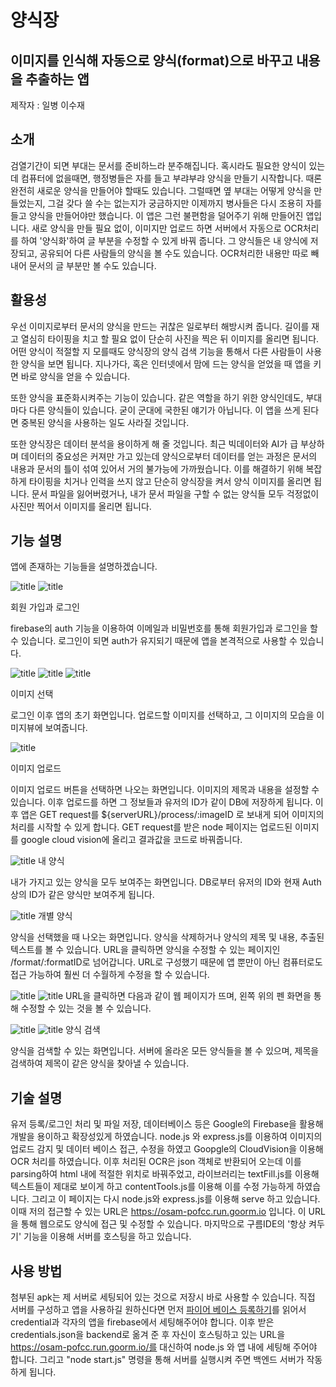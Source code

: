 # 양식장

## 이미지를 인식해 자동으로 양식(format)으로 바꾸고 내용을 추출하는 앱

제작자 : 일병 이수재

## 소개
 검열기간이 되면 부대는 문서를 준비하느라 분주해집니다. 혹시라도 필요한 양식이 있는데 컴퓨터에 없을때면, 행정병들은 자를 들고 부랴부랴 양식을 만들기 시작합니다. 때론 완전히 새로운 양식을 만들어야 할때도 있습니다. 그럴때면 옆 부대는 어떻게 양식을 만들었는지, 그걸 갖다 쓸 수는 없는지가 궁금하지만 이제까지 병사들은  다시 조용히 자를 들고 양식을 만들어야만 했습니다. 이 앱은 그런 불편함을 덜어주기 위해 만들어진 앱입니다. 새로 양식을 만들 필요 없이, 이미지만 업로드 하면 서버에서 자동으로 OCR처리를 하여 '양식화'하여 글 부분을 수정할 수 있게 바꿔 줍니다. 그 양식들은 내 양식에 저장되고, 공유되어 다른 사람들의 양식을 볼 수도 있습니다. OCR처리한 내용만 따로 빼내어 문서의 글 부분만 볼 수도 있습니다. 


## 활용성
  우선 이미지로부터 문서의 양식을 만드는 귀찮은 일로부터 해방시켜 줍니다. 길이를 재고 열심히 타이핑을 치고 할 필요 없이 단순히 사진을 찍은 뒤 이미지를 올리면 됩니다. 어떤 양식이 적절할 지 모를때도 양식장의 양식 검색 기능을 통해서 다른 사람들이 사용한 양식을 보면 됩니다. 지나가다, 혹은 인터넷에서 맘에 드는 양식을 얻었을 때 앱을 키면 바로 양식을 얻을 수 있습니다.
  
  
  또한 양식을 표준화시켜주는 기능이 있습니다. 같은 역할을 하기 위한 양식인데도, 부대마다 다른 양식들이 있습니다. 굳이 군대에 국한된 얘기가 아닙니다. 이 앱을 쓰게 된다면 중복된 양식을 사용하는 일도 사라질 것입니다.
  
  
  또한 양식장은 데이터 분석을 용이하게 해 줄 것입니다. 최근 빅데이터와 AI가 급 부상하며 데이터의 중요성은 커져만 가고 있는데 양식으로부터 데이터를 얻는 과정은 문서의 내용과 문서의 틀이 섞여 있어서 거의 불가능에 가까웠습니다. 이를 해결하기 위해 복잡하게 타이핑을 치거나 인력을 쓰지 않고 단순히 양식장을 켜서 양식 이미지를 올리면 됩니다. 문서 파일을 잃어버렸거나, 내가 문서 파일을 구할 수 없는 양식들 모두 걱정없이 사진만 찍어서 이미지를 올리면 됩니다.
  

## 기능 설명
앱에 존재하는 기능들을 설명하겠습니다. 


![title](login.png) ![title](signup.png)


회원 가입과 로그인

firebase의 auth 기능을 이용하여 이메일과 비밀번호를 통해 회원가입과 로그인을 할 수 있습니다. 로그인이 되면 auth가 유지되기 때문에 앱을 본격적으로 사용할 수 있습니다.


![title](main.png) ![title](imgChoose.png) ![title](imgSet.png)

이미지 선택

로그인 이후 앱의 초기 화면입니다. 업로드할 이미지를 선택하고, 그 이미지의 모습을 이미지뷰에 보여줍니다.

![title](imgUpload.png)

이미지 업로드

이미지 업로드 버튼을 선택하면 나오는 화면입니다. 이미지의 제목과 내용을 설정할 수 있습니다. 이후 업로드를 하면 그 정보들과 유저의 ID가 같이 DB에 저장하게 됩니다. 
이후 앱은 GET request를 ${serverURL}/process/:imageID 로 보내게 되어 이미지의 처리를 시작할 수 있게 합니다. GET request를 받은 node 페이지는 업로드된 이미지를 google cloud vision에 올리고 결과값을 코드로 바꿔줍니다.

![title](formats.png)
내 양식

내가 가지고 있는 양식을 모두 보여주는 화면입니다. DB로부터 유저의 ID와 현재 Auth상의 ID가 같은 양식만 보여주게 됩니다.

![title](format.png)
개별 양식

양식을 선택했을 때 나오는 화면입니다. 양식을 삭제하거나 양식의 제목 및 내용, 추출된 텍스트를 볼 수 있습니다. URL을 클릭하면 양식을 수정할 수 있는 페이지인 /format/:formatID로 넘어갑니다. URL로 구성했기 때문에 앱 뿐만이 아닌 컴퓨터로도 접근 가능하여 훨씬 더 수월하게 수정을 할 수 있습니다.


![title](webPage.png) ![title](webPageEditted.png)
URL을 클릭하면 다음과 같이 웹 페이지가 뜨며, 왼쪽 위의 펜 화면을 통해 수정할 수 있는 것을 볼 수 있습니다. 


![title](Search.png) ![title](searchExample.png)
양식 검색

양식을 검색할 수 있는 화면입니다. 서버에 올라온 모든 양식들을 볼 수 있으며, 제목을 검색하여 제목이 같은 양식을 찾아낼 수 있습니다.




## 기술 설명
유저 등록/로그인 처리 및 파일 저장, 데이터베이스 등은 Google의 Firebase을 활용해 개발을 용이하고 확장성있게 하였습니다. 
node.js 와 express.js를 이용하여 이미지의 업로드 감지 및 데이터 베이스 접근, 수정을 하였고 Goopgle의 CloudVision을 이용해 OCR 처리를 하였습니다. 
이후 처리된 OCR은 json 객체로 반환되어 오는데 이를 parsing하여 html 내에 적절한 위치로 바꿔주었고,
라이브러리는 textFill.js를 이용해 텍스트들이 제대로 보이게 하고 contentTools.js를 이용해 이를 수정 가능하게 하였습니다. 
그리고 이 페이지는 다시 node.js와 express.js를 이용해 serve 하고 있습니다.
이때 저의 접근할 수 있는 URL은 https://osam-pofcc.run.goorm.io 입니다. 이 URL을 통해 웹으로도 양식에 접근 및 수정할 수 있습니다.
마지막으로 구름IDE의 '항상 켜두기' 기능을 이용해 서버를 호스팅을 하고 있습니다.




## 사용 방법
  첨부된 apk는 제 서버로 세팅되어 있는 것으로 저장시 바로 사용할 수 있습니다. 직접 서버를 구성하고 앱을 사용하길 원하신다면 먼저 [파이어 베이스 등록하기](https://firebase.google.com/docs/auth/
 'backend')를 읽어서 credential과 각자의 앱을 firebase에서 세팅해주어야 합니다. 이후 받은 credentials.json을 backend로 옮겨 준 후 자신이 호스팅하고 있는 URL을 https://osam-pofcc.run.goorm.io/를 대신하여  node.js 와 앱 내에 세팅해 주어야 합니다.
 그리고 "node start.js" 명령을 통해 서버를 실행시켜 주면 백엔드 서버가 작동하게 됩니다.




